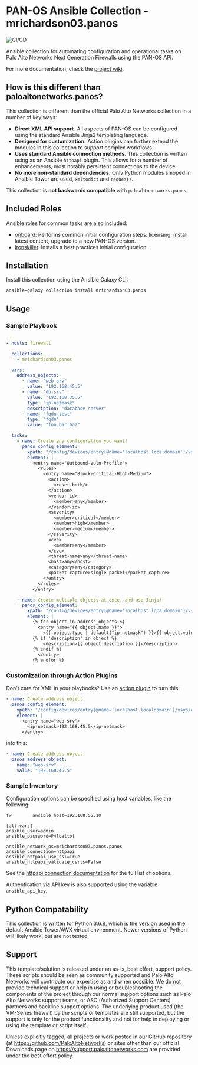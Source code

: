 # PAN-OS Ansible Collection - mrichardson03.panos

![CI/CD](https://github.com/mrichardson03/mrichardson03.panos/workflows/CI/CD/badge.svg)

Ansible collection for automating configuration and operational tasks on
Palo Alto Networks Next Generation Firewalls using the PAN-OS API.

For more documentation, check the [project wiki](https://github.com/mrichardson03/mrichardson03.panos/wiki).

## How is this different than paloaltonetworks.panos?

This collection is different than the official Palo Alto Networks collection in
a number of key ways:

- **Direct XML API support.** All aspects of PAN-OS can be configured using the
  standard Ansible Jinja2 templating language.
- **Designed for customization.** Action plugins can further extend the modules
  in this collection to support complex workflows.
- **Uses standard Ansible connection methods.** This collection is written using
  as an Ansible `httpapi` plugin. This allows for a number of enhancements,
  most notably persistent connections to the device.
- **No more non-standard dependencies.** Only Python modules shipped in
  Ansible Tower are used, `xmltodict` and `requests`.

This collection is **not backwards compatible** with `paloaltonetworks.panos`.

## Included Roles

Ansible roles for common tasks are also included:

- [onboard](https://github.com/mrichardson03/mrichardson03.panos/tree/develop/roles/onboard):
  Performs common initial configuration steps: licensing, install latest content,
  upgrade to a new PAN-OS version.
- [ironskillet](https://github.com/mrichardson03/mrichardson03.panos/tree/develop/roles/ironskillet):
  Installs a best practices initial configuration.

## Installation

Install this collection using the Ansible Galaxy CLI:

```
ansible-galaxy collection install mrichardson03.panos
```

## Usage

### Sample Playbook

```yaml
---
- hosts: firewall

  collections:
    - mrichardson03.panos

  vars:
    address_objects:
      - name: "web-srv"
        value: "192.168.45.5"
      - name: "db-srv"
        value: "192.168.35.5"
        type: "ip-netmask"
        description: "database server"
      - name: "fqdn-test"
        type: "fqdn"
        value: "foo.bar.baz"

  tasks:
    - name: Create any configuration you want!
      panos_config_element:
        xpath: "/config/devices/entry[@name='localhost.localdomain']/vsys/entry[@name='vsys1']/profiles/vulnerability"
        element: |
          <entry name="Outbound-Vuln-Profile">
            <rules>
              <entry name="Block-Critical-High-Medium">
                <action>
                  <reset-both/>
                </action>
                <vendor-id>
                  <member>any</member>
                </vendor-id>
                <severity>
                  <member>critical</member>
                  <member>high</member>
                  <member>medium</member>
                </severity>
                <cve>
                  <member>any</member>
                </cve>
                <threat-name>any</threat-name>
                <host>any</host>
                <category>any</category>
                <packet-capture>single-packet</packet-capture>
              </entry>
            </rules>
          </entry>

    - name: Create multiple objects at once, and use Jinja!
      panos_config_element:
        xpath: "/config/devices/entry[@name='localhost.localdomain']/vsys/entry[@name='vsys1']/address"
        element: |
          {% for object in address_objects %}
            <entry name="{{ object.name }}">
              <{{ object.type | default("ip-netmask") }}>{{ object.value }}</{{ object.type | default("ip-netmask") }}>
          {% if 'description' in object %}
              <description>{{ object.description }}</description>
          {% endif %}
            </entry>
          {% endfor %}
```

### Customization through Action Plugins

Don't care for XML in your playbooks? Use an
[action plugin](https://github.com/mrichardson03/mrichardson03.panos/blob/develop/plugins/action/panos_address_object.py)
to turn this:

```yaml
- name: Create address object
  panos_config_element:
    xpath: "/config/devices/entry[@name='localhost.localdomain']/vsys/entry[@name='vsys1']/address"
    element: |
      <entry name="web-srv">
        <ip-netmask>192.168.45.5</ip-netmask>
      </entry>
```

into this:

```yaml
- name: Create address object
  panos_address_object:
    name: "web-srv"
    value: "192.168.45.5"
```

### Sample Inventory

Configuration options can be specified using host variables, like the following:

```
fw        ansible_host=192.168.55.10

[all:vars]
ansible_user=admin
ansible_password=P4loalto!

ansible_network_os=mrichardson03.panos.panos
ansible_connection=httpapi
ansible_httpapi_use_ssl=True
ansible_httpapi_validate_certs=False
```

See the [httpapi connection documentation](https://docs.ansible.com/ansible/latest/collections/ansible/netcommon/httpapi_connection.html) for the full list of options.

Authentication via API key is also supported using the variable
`ansible_api_key`.

## Python Compatability

This collection is written for Python 3.6.8, which is the version used in the
default Ansible Tower/AWX virtual environment. Newer versions of Python will
likely work, but are not tested.

## Support

This template/solution is released under an as-is, best effort, support
policy. These scripts should be seen as community supported and Palo
Alto Networks will contribute our expertise as and when possible. We do
not provide technical support or help in using or troubleshooting the
components of the project through our normal support options such as
Palo Alto Networks support teams, or ASC (Authorized Support Centers)
partners and backline support options. The underlying product used (the
VM-Series firewall) by the scripts or templates are still supported, but
the support is only for the product functionality and not for help in
deploying or using the template or script itself.

Unless explicitly tagged, all projects or work posted in our GitHub
repository (at <https://github.com/PaloAltoNetworks>) or sites other
than our official Downloads page on <https://support.paloaltonetworks.com>
are provided under the best effort policy.
